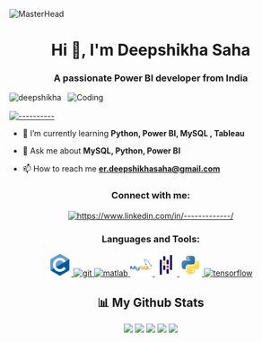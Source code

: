 ![MasterHead](https://user-images.githubusercontent.com/74038190/241765440-80728820-e06b-4f96-9c9e-9df46f0cc0a5.gif)
<h1 align="center">Hi 👋, I'm Deepshikha Saha</h1>
<h3 align="center">A passionate Power BI developer from India</h3>

<img align="right" alt="Coding" width="400" src="https://www.chawtechsolutions.com/wp-content/uploads/2019/03/developer-dribbble.gif">
<p align="left"> <img src="https://komarev.com/ghpvc/?username=deepshikhasaha&label=Profile%20views&color=0e75b6&style=flat" alt="deepshikha" /> </p>

<p align="left"> <a href="https://www.linkedin.com/in/deepshikha-saha-a20401241" target="_blank"><img align="center" src="https://img.icons8.com/color/2x/linkedin-circled.png" alt="----------" height="40" width="40" /></a> </p>

- 🌱 I’m currently learning **Python, Power BI, MySQL , Tableau**

- 💬 Ask me about **MySQL, Python, Power BI**

- 📫 How to reach me **er.deepshikhasaha@gmail.com**

<h3 align="center">Connect with me:</h3>
<p align="center">
<a href="https://www.linkedin.com/in/deepshikha-saha-a20401241" target="blank"><img align="center" src="https://img.icons8.com/color/2x/linkedin-circled.png" alt="https://www.linkedin.com/in/-------------/" height="40" width="40" /></a>



 </p>

<h3 align="center">Languages and Tools:</h3>
<p align="center">  <a href="https://www.cprogramming.com/" target="_blank" rel="noreferrer"> <img src="https://raw.githubusercontent.com/devicons/devicon/master/icons/c/c-original.svg" alt="c" width="40" height="40"/> </a> <a href="https://git-scm.com/" target="_blank" rel="noreferrer"> <img src="https://www.vectorlogo.zone/logos/git-scm/git-scm-icon.svg" alt="git" width="40" height="40"/> </a> <a href="https://www.mathworks.com/" target="_blank" rel="noreferrer"> <img src="https://upload.wikimedia.org/wikipedia/commons/2/21/Matlab_Logo.png" alt="matlab" width="40" height="40"/> </a> <a href="https://www.mysql.com/" target="_blank" rel="noreferrer"> <img src="https://raw.githubusercontent.com/devicons/devicon/master/icons/mysql/mysql-original-wordmark.svg" alt="mysql" width="40" height="40"/> </a> <a href="https://pandas.pydata.org/" target="_blank" rel="noreferrer"> <img src="https://raw.githubusercontent.com/devicons/devicon/2ae2a900d2f041da66e950e4d48052658d850630/icons/pandas/pandas-original.svg" alt="pandas" width="40" height="40"/> </a> <a href="https://www.python.org" target="_blank" rel="noreferrer"> <img src="https://raw.githubusercontent.com/devicons/devicon/master/icons/python/python-original.svg" alt="python" width="40" height="40"/> </a> <a href="https://www.tensorflow.org" target="_blank" rel="noreferrer"> <img src="https://www.vectorlogo.zone/logos/tensorflow/tensorflow-icon.svg" alt="tensorflow" width="40" height="40"/> </a> </p>
<h2 align="center">📊 My Github Stats</h2>
<p align="center">
<img src="http://github-profile-summary-cards.vercel.app/api/cards/profile-details?username=deepshikhasaha&theme=solarized_dark">
<img src="http://github-profile-summary-cards.vercel.app/api/cards/repos-per-language?username=deepshikhasaha&theme=solarized_dark">
<img src="http://github-profile-summary-cards.vercel.app/api/cards/most-commit-language?username=deepshikhasaha&theme=solarized_dark">
<img src="http://github-profile-summary-cards.vercel.app/api/cards/stats?username=deepshikhasaha&theme=solarized_dark">
<img src="http://github-profile-summary-cards.vercel.app/api/cards/productive-time?username=deepshikhasaha&theme=solarized_dark&utcOffset=8">
	
</p>
